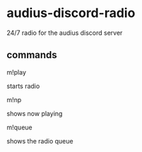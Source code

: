 # audius-discord-radio
24/7 radio for the audius discord server

## commands

m!play

starts radio

m!np

shows now playing

m!queue

shows the radio queue
